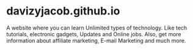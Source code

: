 # davizyjacob.github.io
A website where you can learn Unlimited types of technology. Like tech tutorials, electronic gadgets, Updates and Online jobs. Also, get more information about affiliate marketing, E-mail Marketing and much more.
